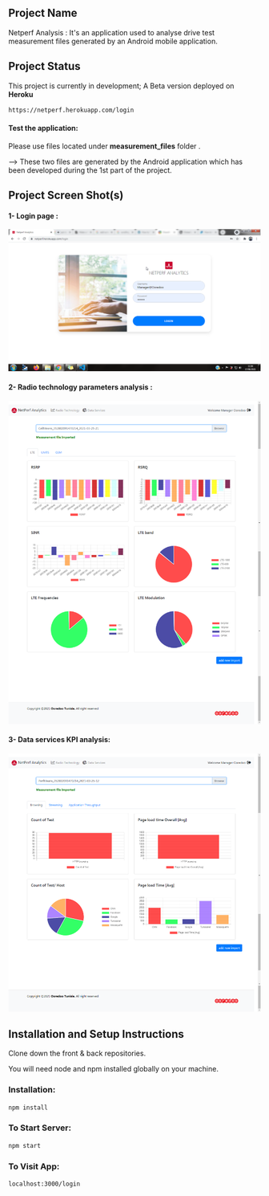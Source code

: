 ## Project Name

Netperf Analysis : It's an application used to analyse drive test measurement files generated by an Android mobile application.

## Project Status

This project is currently in development;
A Beta version deployed on **Heroku**

```bash
https://netperf.herokuapp.com/login

```

#### Test the application: 

Please use files located under **measurement_files** folder .

--> These two files are generated by the Android application which has been developed during the 1st part of the project.

## Project Screen Shot(s)
#### 1- Login page :

![login page ](./screenshot/img1.png)

#### 2- Radio technology parameters analysis :

![Radio technology parameters analysis ](./screenshot/img2.png) 

#### 3- Data services KPI analysis:


![Data services KPI analysis ](./screenshot/img3.png)

## Installation and Setup Instructions

Clone down the front & back repositories. 

You will need node and npm installed globally on your machine.

### Installation:

```bash
npm install

```

### To Start Server:

```bash
npm start
```

### To Visit App:

```bash
localhost:3000/login
```